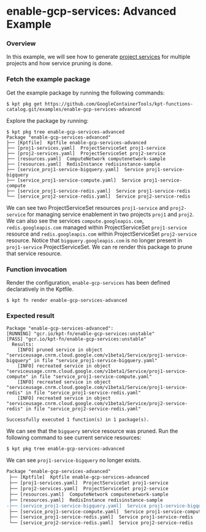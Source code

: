 # enable-gcp-services: Advanced Example

### Overview

In this example, we will see how to generate [project services](https://cloud.google.com/config-connector/docs/reference/resource-docs/serviceusage/service) for multiple projects and how service pruning is done.

### Fetch the example package

Get the example package by running the following commands:

```shell
$ kpt pkg get https://github.com/GoogleContainerTools/kpt-functions-catalog.git/examples/enable-gcp-services-advanced
```

Explore the package by running:
```shell
$ kpt pkg tree enable-gcp-services-advanced
Package "enable-gcp-services-advanced"
├── [Kptfile]  Kptfile enable-gcp-services-advanced
├── [proj1-services.yaml]  ProjectServiceSet proj1-service
├── [proj2-services.yaml]  ProjectServiceSet proj2-service
├── [resources.yaml]  ComputeNetwork computenetwork-sample
├── [resources.yaml]  RedisInstance redisinstance-sample
├── [service_proj1-service-bigquery.yaml]  Service proj1-service-bigquery
├── [service_proj1-service-compute.yaml]  Service proj1-service-compute
├── [service_proj1-service-redis.yaml]  Service proj1-service-redis
└── [service_proj2-service-redis.yaml]  Service proj2-service-redis
```

We can see two ProjectServiceSet resources `proj1-service` and `proj2-service` for managing service enablement in two projects `proj1` and `proj2`. We can also see the services `compute.googleapis.com`, `redis.googleapis.com` managed within ProjectServiceSet `proj1-service` resource and `redis.googleapis.com` within ProjectServiceSet `proj2-service` resource. Notice that `bigquery.googleapis.com` is no longer present in `proj1-service` ProjectServiceSet. We can re render this package to prune that service resource.

### Function invocation

Render the configuration, `enable-gcp-services` has been defined declaratively in the Kptfile.

```shell
$ kpt fn render enable-gcp-services-advanced
```

### Expected result

```shell
Package "enable-gcp-services-advanced": 
[RUNNING] "gcr.io/kpt-fn/enable-gcp-services:unstable"
[PASS] "gcr.io/kpt-fn/enable-gcp-services:unstable"
  Results:
    [INFO] pruned service in object "serviceusage.cnrm.cloud.google.com/v1beta1/Service/proj1-service-bigquery" in file "service_proj1-service-bigquery.yaml"
    [INFO] recreated service in object "serviceusage.cnrm.cloud.google.com/v1beta1/Service/proj1-service-compute" in file "service_proj1-service-compute.yaml"
    [INFO] recreated service in object "serviceusage.cnrm.cloud.google.com/v1beta1/Service/proj1-service-redis" in file "service_proj1-service-redis.yaml"
    [INFO] recreated service in object "serviceusage.cnrm.cloud.google.com/v1beta1/Service/proj2-service-redis" in file "service_proj2-service-redis.yaml"

Successfully executed 1 function(s) in 1 package(s).
```

We can see that the `bigquery` service resource was pruned. Run the following command to see current service resources:

```shell
$ kpt pkg tree enable-gcp-services-advanced
```

We can see `proj1-service-bigquery` no longer exists.

```diff
Package "enable-gcp-services-advanced"
 ├── [Kptfile]  Kptfile enable-gcp-services-advanced
 ├── [proj1-services.yaml]  ProjectServiceSet proj1-service
 ├── [proj2-services.yaml]  ProjectServiceSet proj2-service
 ├── [resources.yaml]  ComputeNetwork computenetwork-sample
 ├── [resources.yaml]  RedisInstance redisinstance-sample
-├── [service_proj1-service-bigquery.yaml]  Service proj1-service-bigquery
 ├── [service_proj1-service-compute.yaml]  Service proj1-service-compute
 ├── [service_proj1-service-redis.yaml]  Service proj1-service-redis
 └── [service_proj2-service-redis.yaml]  Service proj2-service-redis
```
